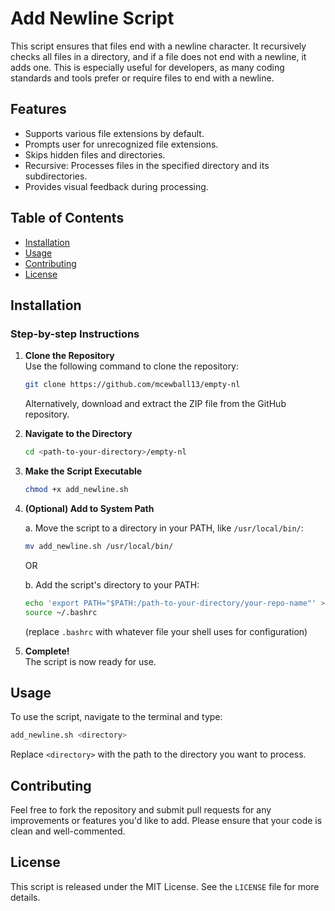 # Add Newline Script

This script ensures that files end with a newline character. It recursively checks all files in a directory, and if a file does not end with a newline, it adds one. This is especially useful for developers, as many coding standards and tools prefer or require files to end with a newline.

## Features

- Supports various file extensions by default.
- Prompts user for unrecognized file extensions.
- Skips hidden files and directories.
- Recursive: Processes files in the specified directory and its subdirectories.
- Provides visual feedback during processing.

## Table of Contents

- [Installation](#installation)
- [Usage](#usage)
- [Contributing](#contributing)
- [License](#license)

## Installation

### Step-by-step Instructions

1. **Clone the Repository**  
   Use the following command to clone the repository:

   ```bash
   git clone https://github.com/mcewball13/empty-nl
   ```

   Alternatively, download and extract the ZIP file from the GitHub repository.

2. **Navigate to the Directory**

   ```bash
   cd <path-to-your-directory>/empty-nl
   ```

3. **Make the Script Executable**  

   ```bash
   chmod +x add_newline.sh
   ```

4. **(Optional) Add to System Path**  

   a. Move the script to a directory in your PATH, like `/usr/local/bin/`:

   ```bash
   mv add_newline.sh /usr/local/bin/
   ```

   OR

   b. Add the script's directory to your PATH:

   ```bash
   echo 'export PATH="$PATH:/path-to-your-directory/your-repo-name"' >> ~/.bashrc
   source ~/.bashrc
   ```

   (replace `.bashrc` with whatever file your shell uses for configuration)

5. **Complete!**  
   The script is now ready for use.

## Usage

To use the script, navigate to the terminal and type:

```bash
add_newline.sh <directory>
```

Replace `<directory>` with the path to the directory you want to process.

## Contributing

Feel free to fork the repository and submit pull requests for any improvements or features you'd like to add. Please ensure that your code is clean and well-commented.

## License

This script is released under the MIT License. See the `LICENSE` file for more details.
